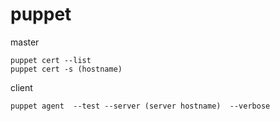 puppet
===
master
```
puppet cert --list
puppet cert -s (hostname)
```

client
```
puppet agent  --test --server (server hostname)  --verbose
```